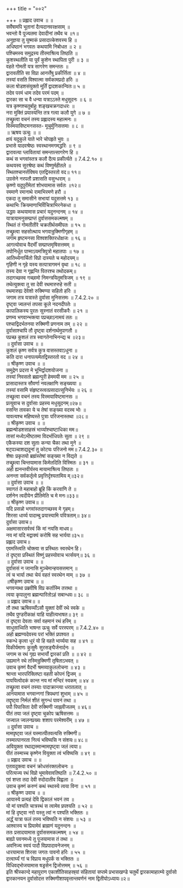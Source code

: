 +++
title = "००२"

+++
॥ प्रह्लाद उवाच ॥ ॥  
सर्वेषामपि भूतानां दैत्यदानवरक्षसाम् ॥  
भवन्तो वै पूज्यतमा देवादीनां तथैव च ॥१॥  
अनुज्ञया तु युष्माकं प्रसादात्केशवस्य हि ॥  
अधिष्ठानं भगवतः कथयामि निबोधत ॥ २ ॥  
पश्चिमस्य समुद्रस्य तीरमाश्रित्य तिष्ठति ॥  
कुशस्थलीति या पूर्वं कुशेन स्थापिता पुरी ॥ ३ ॥  
वहते गोमती यत्र सागरेण समन्ततः ॥  
द्वारावतीति सा विप्रा आनर्त्तेषु प्रकीर्त्तिता ॥ ४ ॥  
तस्यां वसति विश्वात्मा सर्वकामप्रदो हरिः ॥  
कला षोडशसंयुक्तो मूर्तिं द्वादशकान्वितः॥ ५ ॥  
तदेव परमं धाम तदेव परमं पदम् ॥  
द्वारका सा च वै धन्या यत्राऽऽस्ते मधुसूदनः ॥ ६ ॥  
यत्र कृष्णश्चतुर्बाहुः शङ्खचक्रगदाधरः ॥  
नरा मुक्तिं प्रयास्यन्ति तत्र गत्वा कलौ युगे ॥ ७ ॥  
तच्छ्रुत्वा वचनं तस्य प्रह्लादस्य महात्मनः ॥  
विस्मयाविष्टमनसस्त- मूचुर्मुनिसत्तमाः ॥ ८ ॥  
॥ ऋषय ऊचुः ॥ ॥  
क्षयं यदुकुले याते भारे चोपहृते भुवः ॥  
प्रभासे यादवश्रेष्ठः स्वस्थानमगमद्धरिः ॥ ९ ॥  
द्वारावत्या प्लावितायां समन्तात्सागरेण हि ॥  
कथं स भगवांस्तत्र कलौ दैत्य प्रकीर्त्यते ॥ 7.4.2.१० ॥  
कथयस्व सुरश्रेष्ठ कथं विष्णुर्महीतले ॥  
स्थितश्चानर्त्तविषय एतद्विस्तरतो वद॥ ११॥  
उग्रसेने नरपतौ प्रशासति वसुन्धराम् ॥  
कृष्णो यदुपुरीमेतां शोभयामास सर्वतः ॥१२॥  
रममाणे रमानाथे रामाभिरमणे हरौ ॥  
एकदा तु समासीने सभायां यदुसत्तमे १३ ॥  
कथाभिः क्रियमाणाभिर्विचित्राभिरनेकधा ॥  
उद्धवः कथयामास प्रचारं यदुनन्दनम् ॥ १४ ॥  
यात्रायामनुसम्प्राप्तं दुर्वाससमकल्मषम् ॥  
स्थितं तं गोमतीतीरे चक्रतीर्थसमीपतः ॥ १५ ॥  
तच्छ्रुत्वा सहसोत्थाय भगवान्रुक्मिणीगृहम् ॥  
जगाम हृष्टमनसा विश्वशक्तिरधोक्षजः ॥ १६ ॥  
आगत्योवाच वैदर्भीं सम्प्राप्तमृषिसत्तमम् ॥  
तपोनिर्धूत पाप्माऽयमत्रिपुत्रो महातपाः ॥ १७ ॥  
आतिथ्येनार्चितो विप्रो दास्यते च महोदयम्॥  
गृहिणी न गृहे यस्य सत्पात्रागमनं वृथा ॥ १८ ॥  
तस्य देवा न गृह्णन्ति पितरश्च तथोदकम्॥  
तदागच्छस्व गच्छामो निमन्त्रयितुमत्रिजम् ॥ १९ ॥  
तथेत्युक्त्वा तु सा देवी रथमारुरुहे सती ॥  
रथमारुह्य देवेशो रुक्मिण्या सहितो हरिः ॥  
जगाम तत्र यत्रास्ते दुर्वासा मुनिसत्तमः ॥ 7.4.2.२० ॥  
दृष्ट्वा ज्वलन्तं तपसा कूले नदनदीपतेः ॥  
कापालिकस्य पुरतः सुस्नातं वरसीकरैः ॥ २१ ॥  
प्रणम्य भगवान्भक्त्या पप्रच्छाऽनामयं ततः ॥  
पश्चाद्विदर्भतनया रुक्मिणी प्रणनाम तम् ॥ २२ ॥  
दुर्वासाश्चापि तौ दृष्ट्वा दर्शनार्थमुपागतौ ॥  
पप्रच्छ कुशलं तत्र स्वागतेनाभिनन्द्य च ॥२३॥  
॥ दुर्वासा उवाच ॥ ॥  
कुशलं कृष्ण सर्वत्र कुत्र वासस्तवाऽधुना ॥  
कति दारा धनापत्यमेतद्विस्तरतो वद ॥ २४ ॥  
॥ श्रीकृष्ण उवाच ॥ ॥  
समुद्रेण प्रदत्ता मे भूभिर्द्वादशयोजना ॥  
तस्यां निवसतो ब्रह्मन्पुरी हेममयी मम ॥ २५ ॥  
प्रासादास्तत्र सौवर्णा नवलक्षाणि सङ्ख्यया ॥  
तस्यां वसामि संहृष्टस्त्वत्प्रसादात्सुनिर्भयः ॥ २६ ॥  
तच्छुत्वा वचनं तस्य विस्मयाविष्टमानसः ॥  
प्रत्युवाच स दुर्वासाः प्रहस्य मधुसूदनम्॥२७॥  
वसन्ति तावका ये च तेषां सङ्ख्या वदस्व भोः ॥  
यावत्यश्च महिष्यस्ते पुत्राः परिजनास्तथा ॥२८॥  
॥ श्रीकृष्ण उवाच ॥ ॥  
ब्रह्मन्षोडशसाहस्रं भार्य्याश्चाष्टाधिका मम॥  
तासां मध्येऽभीष्टतमा विदर्भाधिपतेः सुता ॥ २९ ॥  
एकैकस्या दश सुताः कन्या चैका तथा मुने ॥  
षट्पञ्चाशद्यदूनां तु कोट्यः परिजनो मम॥ 7.4.2.३० ॥  
शेषाः प्रकृतयो ब्रह्मंस्तेषां सङ्ख्या न विद्यते ॥  
तच्छ्रुत्वा चिन्तयामास किमेतदिति विस्मितः ॥ ३१ ॥  
अहो ह्यनन्तवीर्यस्य मायामाश्रित्य तिष्ठतः ॥  
अनन्ता सर्वकर्तृत्वे प्रवृत्तिर्दृश्यतामिय म्॥३२॥  
॥ दुर्वासा उवाच ॥ ॥  
स्वागतं ते महाबाहो ब्रूहि किं करवाणि ते ॥  
दर्शनेन त्वदीयेन प्रीतिमेति च मे मनः॥३३॥  
॥ श्रीकृष्ण उवाच॥ ॥  
यदि प्रसन्नो भगवांस्तदागच्छस्व मे गृहम्॥  
शिरसा धार्य्य पादाम्बु प्रयास्यामि पवित्रताम्॥ ३४॥  
दुर्वासा उवाच॥  
अक्षमासारसर्वस्वं किं मां नयसि माधव॥  
नय मां यदि मद्वाक्यं करोषि सह भार्यया॥३५॥  
प्रह्लाद उवाच॥  
एवमस्त्विति चोक्त्वा स प्रस्थितः स्वरथेन हि।  
तं दृष्ट्वा प्रस्थितं विष्णुं प्रहस्योवाच भर्त्सयन्॥ ३६ ॥  
॥ दुर्वासा उवाच ॥ ॥  
दुर्वाससं न जानासि मुञ्चेमान्हयसत्तमान् ॥  
त्वं च भार्या तथा चेयं वहतं स्वरथेन माम् ॥ ३७ ॥  
॥श्रीकृष्ण उवाच ॥ ॥  
भगवन्यथा प्रब्रवीषि विप्र कर्तास्मि तत्तथा ॥  
त्वया कृपालुना ब्रह्मन्पारितोऽहं सबान्धवः॥ ३८ ॥  
॥ प्रह्लाद उवाच॥ ॥  
तौ तथा ऋषिवर्य्योऽसौ युक्तां देवीं रथे स्वके ॥  
तथैव पुण्डरीकाक्षं याहि याहीत्यभाषत॥ ३९ ॥  
तं दृष्ट्वा देवताः सर्वा वहमानं रथं हरिम् ॥  
साधुसाध्विति भाषन्त ऊचुः सर्वे परस्परम् ॥ 7.4.2.४० ॥  
अहो ब्रह्मण्यदेवस्य परां भक्तिं प्रपश्यत ॥  
स्कन्धे कृत्वा धुरं यो हि वहते भार्य्यया सह ॥ ४१ ॥  
विकीर्यमाणः कुसुमैः सुरसङ्घैर्जनार्दनः ॥  
जगाम स रथं गृह्य सभार्यो द्वारकां प्रति ॥ ॥ ४२ ॥  
उह्यमाने रथे तस्मिन्रुक्मिणी तृषिताऽभवत् ॥  
उवाच कृष्णं वैदर्भी श्रमव्याकुललोचना ॥ ४३ ॥  
श्रान्ता भारपरिक्लिष्टा वहती कोपनं द्विजम् ॥  
पाययित्वोदकं कान्त नय मां मन्दिरं स्वकम् ॥ ४४ ॥  
तच्छ्रुत्वा वचनं तस्याः पादाक्रान्त्या धरातलात् ॥  
आनयामास भगवान्गगां त्रिपथगां शुभाम् ॥ ४५ ॥  
तद्दृष्ट्वा निर्मलं शीतं सुगन्धं पावनं तथा ॥  
पपौ पिपासिता देवी रुक्मिणी जाह्नवीजलम् ॥ ४६॥  
पीतं तया जलं दृष्ट्वा चुकोप ऋषिसत्तमः ॥  
जज्वाल ज्वलनप्रख्यः शशाप परमेश्वरीम् ॥ ४७ ॥  
॥ दुर्वासा उवाच ॥  
मामपृष्ट्वा जलं यस्मात्पीतवत्यसि रुक्मिणी॥  
तस्मात्पानरता नित्यं भविष्यसि न संशयः॥ ४८॥  
अवियुक्ता रथाद्यस्मान्मामपृष्ट्वा जलं त्वया॥  
पीतं तस्माच्च कृष्णेन वियुक्ता त्वं भविष्यसि ॥ ४९ ॥  
॥ प्रह्लाद उवाच ॥ ॥  
एतावदुक्त्वा वचनं क्रोधसंरक्तलोचनः ॥  
परित्यज्य रथं विप्रो भूमावेवावतिष्ठति ॥ 7.4.2.५० ॥  
एवं शप्ता तदा देवी रुदोदातीव विह्वला ॥  
उवाच कृष्णं करुणं कथं स्थास्ये त्वया विना ॥ ५१ ॥  
॥ श्रीकृष्ण उवाच ॥ ॥  
आयास्ये प्रत्यहं देवि द्विकालं भवनं तव ॥  
यो मां पश्यति चात्रस्थं स त्वामेव प्रपश्यति ॥ ५२ ॥  
मां हि दृष्ट्वा नरो यस्तु त्वां न पश्यति भक्तितः ॥  
अर्द्ध्ं यात्रा फलं तस्य भविष्यति न संशयः ॥ ५३ ॥  
आश्वास्य च प्रियामेवं ब्राह्मणं यदुनन्दनः ॥  
ततः प्रसादयामास दुर्वाससमकल्मषम् ॥ ५४ ॥  
बाह्यो पवनमध्ये तु पूजयामास तं तथा ॥  
अवनिज्य स्वयं पादौ विप्रपादावनेजनम् ॥  
धारयामास शिरसा जगतः पावनो हरिः ॥ ५५ ॥  
दत्त्वार्घ्यं गां च विप्राय मधुपर्कं स भक्तितः ॥  
विधिवद्भोजयामास षड्रसेन द्विजोत्तमम् ॥ ५६ ॥  
इति श्रीस्कान्दे महापुराण एकाशीतिसाहस्र्यां संहितायां सप्तमे प्रभासखण्डे चतुर्थे द्वारकामाहात्म्ये दुर्वासो द्वारकानयन दुर्वासोदत्त रुक्मिणीशापवृत्तान्तवर्णनं नाम द्वितीयोऽध्यायः॥२॥